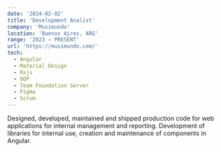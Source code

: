 ```yaml
---
date: '2024-02-02'
title: 'Development Analist'
company: 'Musimundo'
location: 'Buenos Aires, ARG'
range: '2023 — PRESENT'
url: 'https://musimundo.com/'
tech: 
  - Angular
  - Material Design
  - Rxjs
  - OOP
  - Team Foundation Server
  - Figma
  - Scrum
---
```


Designed, developed, maintained and shipped production code for web applications for internal management and reporting. Development of libraries for internal use, creation and maintenance of components in Angular.